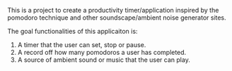 This is a project to create a productivity timer/application inspired by the pomodoro technique and other soundscape/ambient noise generator sites.  

The goal functionalities of this applicaiton is: 
1. A timer that the user can set, stop or pause.   
2. A record off how many pomodoros a user has completed. 
3. A source of ambient sound or music that the user can play. 
